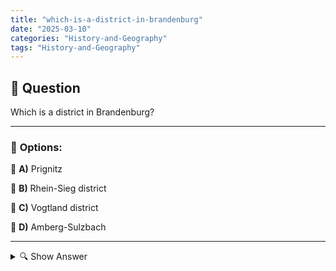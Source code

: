 ```yaml
---
title: "which-is-a-district-in-brandenburg"
date: "2025-03-10"
categories: "History-and-Geography"
tags: "History-and-Geography"
---
```


## 📌 **Question**

Which is a district in Brandenburg?



---

### 📝 **Options:**

🔘 **A)** Prignitz

🔘 **B)** Rhein-Sieg district

🔘 **C)** Vogtland district

🔘 **D)** Amberg-Sulzbach

---

<details>
  <summary>🔍 Show Answer</summary>

  <p>
💡  <b>Correct Answer:</b>  a
  </p>
  <p>
    📖<b>Explanation:</b>
    Brandenburg is a federal state (Bundesland) in northeastern Germany, surrounding the capital city, Berlin. It is divided into several administrative districts known as "Landkreise." These districts manage local governance, infrastructure, and public services. Understanding Brandenburg’s administrative structure is essential for recognizing its geographical and political landscape. The question asks to identify which of the given options is a Landkreis within Brandenburg. Familiarity with German federal states and their respective districts aids in accurately answering such geography-related questions.
  </p>
</details>
